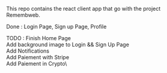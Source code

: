 This repo contains the react client app that go with the project Remembweb.

Done :
Login Page,
Sign up Page,
Profile

TODO :
Finish Home Page\
Add background image to Login && Sign Up Page\
Add Notifications\
Add Paiement with Stripe\
Add Paiement in Crypto\
